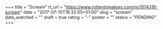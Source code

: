 +++
title = "Scream"
rt_url = "https://www.rottentomatoes.com/m/1074316-scream"
date = "2017-07-10T16:32:05+01:00"
slug = "scream"
date_watched = ""
draft = true
rating = "-"
poster = ""
status = "PENDING"
+++